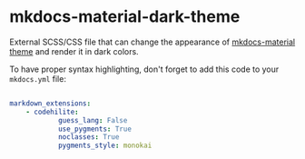 # mkdocs-material-dark-theme

External SCSS/CSS file that can change the appearance of [mkdocs-material theme](https://squidfunk.github.io/mkdocs-material/) and render it in dark colors.

To have proper syntax highlighting, don't forget to add this code to your `mkdocs.yml` file:

```yaml

markdown_extensions:
    - codehilite:
            guess_lang: False
            use_pygments: True
            noclasses: True
            pygments_style: monokai
```
